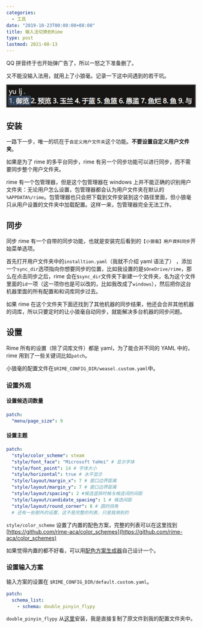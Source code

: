 ```yaml
---
categories:
  - 工具
date: "2019-10-23T00:00:00+08:00"
title: 输入法切换到Rime
type: post
lastmod: 2021-08-13
---
```


QQ 拼音终于也开始弹广告了，所以一怒之下准备删了。

又不能没输入法用，就用上了小狼毫。记录一下这中间遇到的若干坑。

<!-- more -->

![最终设置的效果](/static/rime-preview.jpg)

## 安装

一路下一步，唯一的坑在于`自定义用户文件夹`这个功能。**不要设置自定义用户文件夹**。

如果是为了 rime 的多平台同步，rime 有另一个同步功能可以进行同步，而不需要同步整个用户文件夹。

rime 有一个包管理器，但是这个包管理器在 windows 上并不能正确的识别用户文件夹：无论用户怎么设置，包管理器都会认为用户文件夹在默认的 `%APPDATA%/rime`。包管理器也只会把下载到文件安装到这个路径里面，但小狼毫只从用户设置的文件夹中加载配置。这样一来，包管理器完全无法工作。

## 同步

同步 rime 有一个自带的同步功能，也就是安装完后看到的`【小狼毫】用戶資料同步`开始菜单选项。

首先打开用户文件夹中的`installtion.yaml`（我就不介绍 yaml 语法了）
，添加一个`sync_dir`选项指向你想要同步的位置，比如我设置的是`$OneDrive/rime`，那么在点击同步之后，rime 会在`$sync_dir`文件夹下新建一个文件夹，名为这个文件里面的`id`一项（这一项你也是可以改的，比如我改成了`windows`），然后把你这台机器里面的所有配置和和词库同步过去。

如果 rime 在这个文件夹下面还找到了其他机器的同步结果，他还会合并其他机器的词库，所以只要定时的让小狼毫自动同步，就能解决多台机器的同步问题。

## 设置

Rime 所有的设置（除了词库文件）都是 yaml，为了能合并不同的 YAML 中的，rime 用到了一些关键词比如`patch`。

小狼毫的配置文件在`$RIME_CONFIG_DIR/weasel.custom.yaml`中。

### 设置外观

#### 设置候选词数量

```yaml
patch:
  "menu/page_size": 9
```

#### 设置主题

```yaml
patch:
  "style/color_scheme": steam
  "style/font_face": "Microsoft YaHei" # 显示字体
  "style/font_point": 14 # 字体大小
  "style/horizontal": true # 水平显示
  "style/layout/margin_x": 7 # 窗口边界距离
  "style/layout/margin_y": 7 # 窗口边界距离
  "style/layout/spacing": 2 #候选竖排时候与候选词的间距
  "style/layout/candidate_spacing": 1 # 候选间距
  "style/layout/round_corner": 8 # 圆的拐角
  # 还有一些额外的设置，这不是完整的列表，只是我用到的
```

`style/color_scheme` 设置了内置的配色方案，完整的列表可以在这里找到 [https://github.com/rime-aca/color_schemes](https://github.com/rime-aca/color_schemes)

如果觉得内置的都不好看，可以用[配色方案生成器](https://bennyyip.github.io/Rime-See-Me/)自己设计一个。

### 设置输入方案

输入方案的设置在 `$RIME_CONFIG_DIR/default.custom.yaml`。

```yaml
patch:
  schema_list:
    - schema: double_pinyin_flypy
```

`double_pinyin_flypy` 从[这里](https://github.com/rime/rime-double-pinyin)安装，我是直接复制了原文件到我的配置文件夹中。
